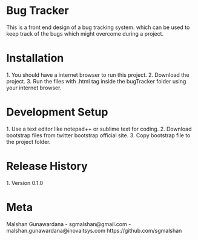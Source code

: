 # Bug Tracker
This is a front end design of a bug tracking system. which can be used to keep track of the bugs which might overcome during a project.

<h1>Installation</h1>
 1. You should have a internet browser to run this project.
 2. Download the project.
 3. Run the files with .html tag inside the bugTracker folder using your internet browser.

<h1>Development Setup</h1>
 1. Use a text editor like notepad++ or sublime text for coding.
 2. Download bootstrap files from twitter bootstrap official site.
 3. Copy bootstrap file to the project folder.
 
<h1>Release History</h1>
 1. Version 0.1.0

<h1>Meta</h1>
Malshan Gunawardana - sgmalshan@gmail.com - malshan.gunawardana@inovaitsys.com
https://github.com/sgmalshan
